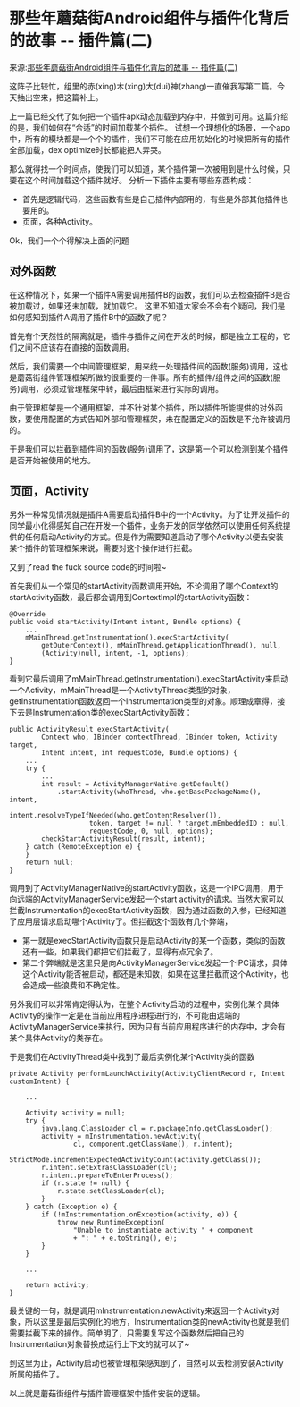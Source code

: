 # 那些年蘑菇街Android组件与插件化背后的故事 -- 插件篇(二)

来源:[那些年蘑菇街Android组件与插件化背后的故事 -- 插件篇(二)](http://mogu.io/119-119)

这阵子比较忙，组里的赤(xing)木(xing)大(dui)神(zhang)一直催我写第二篇。今天抽出空来，把这篇补上。

上一篇已经交代了如何把一个插件apk动态加载到内存中，并做到可用。这篇介绍的是，我们如何在“合适”的时间加载某个插件。
试想一个理想化的场景，一个app中，所有的模块都是一个个的插件，我们不可能在应用初始化的时候把所有的插件全部加载，dex optimize时长都能把人弄哭。

那么就得找一个时间点，使我们可以知道，某个插件第一次被用到是什么时候，只要在这个时间加载这个插件就好。
分析一下插件主要有哪些东西构成：

* 首先是逻辑代码，这些函数有些是自己插件内部用的，有些是外部其他插件也要用的。
* 页面，各种Activity。

Ok，我们一个个得解决上面的问题

## 对外函数

在这种情况下，如果一个插件A需要调用插件B的函数，我们可以去检查插件B是否被加载过，如果还未加载，就加载它。
这里不知道大家会不会有个疑问，我们是如何感知到插件A调用了插件B中的函数了呢？

首先有个天然性的隔离就是，插件与插件之间在开发的时候，都是独立工程的，它们之间不应该存在直接的函数调用。

然后，我们需要一个中间管理框架，用来统一处理插件间的函数(服务)调用，这也是蘑菇街组件管理框架所做的很重要的一件事。所有的插件/组件之间的函数(服务)调用，必须过管理框架中转，最后由框架进行实际的调用。

由于管理框架是一个通用框架，并不针对某个插件，所以插件所能提供的对外函数，要使用配置的方式告知外部和管理框架，未在配置定义的函数是不允许被调用的。

于是我们可以拦截到插件间的函数(服务)调用了，这是第一个可以检测到某个插件是否开始被使用的地方。

## 页面，Activity

另外一种常见情况就是插件A需要启动插件B中的一个Activity。为了让开发插件的同学最小化得感知自己在开发一个插件，业务开发的同学依然可以使用任何系统提供的任何启动Activity的方式。但是作为需要知道启动了哪个Activity以便去安装某个插件的管理框架来说，需要对这个操作进行拦截。

又到了read the fuck source code的时间啦~

首先我们从一个常见的startActivity函数调用开始，不论调用了哪个Context的startActivity函数，最后都会调用到ContextImpl的startActivity函数：

```
@Override
public void startActivity(Intent intent, Bundle options) {
    ...
    mMainThread.getInstrumentation().execStartActivity(
        getOuterContext(), mMainThread.getApplicationThread(), null,
        (Activity)null, intent, -1, options);
}
```

看到它最后调用了mMainThread.getInstrumentation().execStartActivity来启动一个Activity，mMainThread是一个ActivityThread类型的对象，getInstrumentation函数返回一个Instrumentation类型的对象。顺理成章得，接下去是Instrumentation类的execStartActivity函数：

```
public ActivityResult execStartActivity(
        Context who, IBinder contextThread, IBinder token, Activity target,
        Intent intent, int requestCode, Bundle options) {
    ...
    try {
        ...
        int result = ActivityManagerNative.getDefault()
            .startActivity(whoThread, who.getBasePackageName(), intent,
                    intent.resolveTypeIfNeeded(who.getContentResolver()),
                    token, target != null ? target.mEmbeddedID : null,
                    requestCode, 0, null, options);
        checkStartActivityResult(result, intent);
    } catch (RemoteException e) {
    }
    return null;
}
```

调用到了ActivityManagerNative的startActivity函数，这是一个IPC调用，用于向远端的ActivityManagerService发起一个start activity的请求。当然大家可以拦截Instrumentation的execStartActivity函数，因为通过函数的入参，已经知道了应用层请求启动哪个Activity了。但拦截这个函数有几个弊端，

* 第一就是execStartActivity函数只是启动Activity的某一个函数，类似的函数还有一些，如果我们都把它们拦截了，显得有点冗余了。
* 第二个弊端就是这里只是向ActivityManagerService发起一个IPC请求，具体这个Activity能否被启动，都还是未知数，如果在这里拦截而这个Activity，也会造成一些浪费和不确定性。

另外我们可以非常肯定得认为，在整个Activity启动的过程中，实例化某个具体Activity的操作一定是在当前应用程序进程进行的，不可能由远端的ActivityManagerService来执行，因为只有当前应用程序进行的内存中，才会有某个具体Activity的类存在。

于是我们在ActivityThread类中找到了最后实例化某个Activity类的函数

```
private Activity performLaunchActivity(ActivityClientRecord r, Intent customIntent) {

    ...

    Activity activity = null;
    try {
        java.lang.ClassLoader cl = r.packageInfo.getClassLoader();
        activity = mInstrumentation.newActivity(
                cl, component.getClassName(), r.intent);
        StrictMode.incrementExpectedActivityCount(activity.getClass());
        r.intent.setExtrasClassLoader(cl);
        r.intent.prepareToEnterProcess();
        if (r.state != null) {
            r.state.setClassLoader(cl);
        }
    } catch (Exception e) {
        if (!mInstrumentation.onException(activity, e)) {
            throw new RuntimeException(
                "Unable to instantiate activity " + component
                + ": " + e.toString(), e);
        }
    }

    ...

    return activity;
}
```

最关键的一句，就是调用mInstrumentation.newActivity来返回一个Activity对象，所以这里是最后实例化的地方，Instrumentation类的newActivity也就是我们需要拦截下来的操作。简单明了，只需要复写这个函数然后把自己的Instrumentation对象替换成运行上下文的就可以了~

到这里为止，Activity启动也被管理框架感知到了，自然可以去检测安装Activity所属的插件了。

以上就是蘑菇街组件与插件管理框架中插件安装的逻辑。


